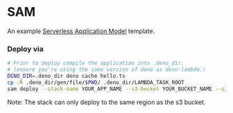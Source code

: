# SAM

An example [Serverless Application Model](https://aws.amazon.com/serverless/sam/) template.

### Deploy via

```sh
# Prior to deploy compile the application into .deno_dir.
# (ensure you're using the same version of deno as deno-lambda.)
DENO_DIR=.deno_dir deno cache hello.ts
cp -R .deno_dir/gen/file/$PWD/ .deno_dir/LAMBDA_TASK_ROOT
sam deploy --stack-name YOUR_APP_NAME --s3-bucket YOUR_BUCKET_NAME --s3-prefix YOUR_PREFIX --capabilities CAPABILITY_IAM CAPABILITY_AUTO_EXPAND
```

Note: The stack can only deploy to the same region as the s3 bucket.
